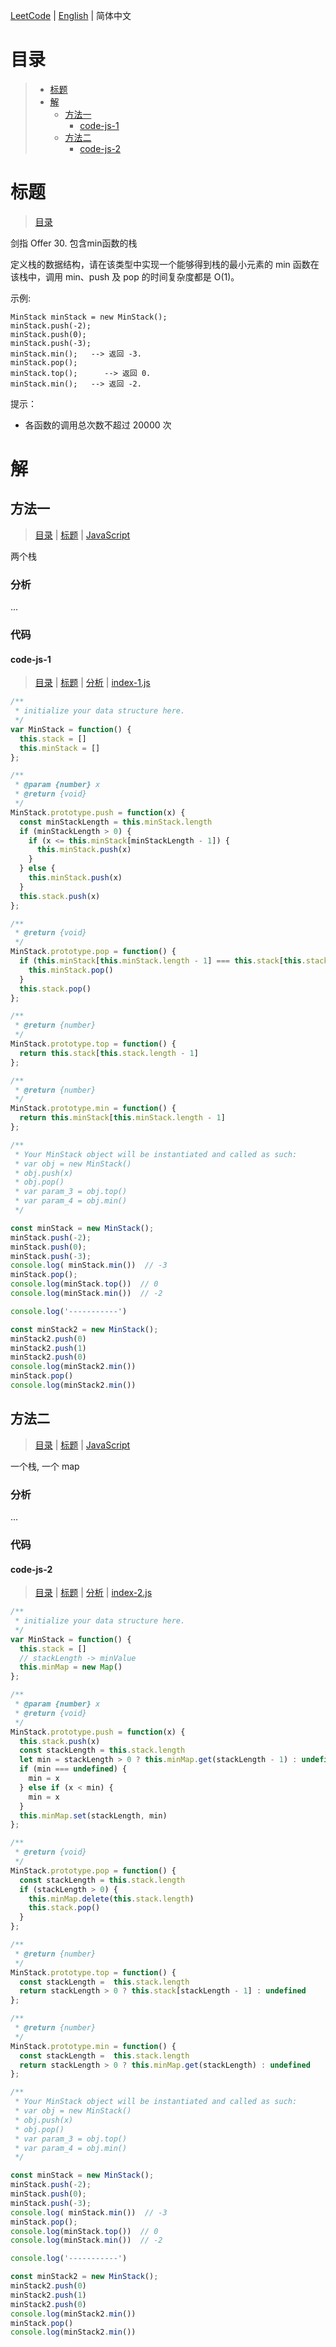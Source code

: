 [LeetCode](../README.CN.md) | [English](./README.md) | 简体中文

# 目录

>- [标题](#标题)
>- [解](#解)
>    - [方法一](#方法一)
>        - [code-js-1](#code-js-1)
>    - [方法二](#方法二)
>        - [code-js-2](#code-js-2)

# 标题

>[目录](#目录)

剑指 Offer 30. 包含min函数的栈

定义栈的数据结构，请在该类型中实现一个能够得到栈的最小元素的 min 函数在该栈中，调用 min、push 及 pop 的时间复杂度都是 O(1)。

示例:
```
MinStack minStack = new MinStack();
minStack.push(-2);
minStack.push(0);
minStack.push(-3);
minStack.min();   --> 返回 -3.
minStack.pop();
minStack.top();      --> 返回 0.
minStack.min();   --> 返回 -2.
```

提示：
- 各函数的调用总次数不超过 20000 次

# 解

## 方法一

>[目录](#目录) | [标题](#标题) | [JavaScript](#code-js-1)

两个栈

### 分析

...

### 代码

#### code-js-1

>[目录](#目录) | [标题](#标题) | [分析](#方法一) | [index-1.js](./index-1.js "index-1.js")

```js
/**
 * initialize your data structure here.
 */
var MinStack = function() {
  this.stack = []
  this.minStack = []
};

/** 
 * @param {number} x
 * @return {void}
 */
MinStack.prototype.push = function(x) {
  const minStackLength = this.minStack.length
  if (minStackLength > 0) {
    if (x <= this.minStack[minStackLength - 1]) {
      this.minStack.push(x)
    }
  } else {
    this.minStack.push(x)
  }
  this.stack.push(x)
};

/**
 * @return {void}
 */
MinStack.prototype.pop = function() {
  if (this.minStack[this.minStack.length - 1] === this.stack[this.stack.length - 1]) {
    this.minStack.pop()
  }
  this.stack.pop()
};

/**
 * @return {number}
 */
MinStack.prototype.top = function() {
  return this.stack[this.stack.length - 1]
};

/**
 * @return {number}
 */
MinStack.prototype.min = function() {
  return this.minStack[this.minStack.length - 1]
};

/**
 * Your MinStack object will be instantiated and called as such:
 * var obj = new MinStack()
 * obj.push(x)
 * obj.pop()
 * var param_3 = obj.top()
 * var param_4 = obj.min()
 */

const minStack = new MinStack();
minStack.push(-2);
minStack.push(0);
minStack.push(-3);
console.log( minStack.min())  // -3
minStack.pop();
console.log(minStack.top())  // 0
console.log(minStack.min())  // -2

console.log('-----------')

const minStack2 = new MinStack();
minStack2.push(0)
minStack2.push(1)
minStack2.push(0)
console.log(minStack2.min())
minStack.pop()
console.log(minStack2.min())
```

## 方法二

>[目录](#目录) | [标题](#标题) | [JavaScript](#code-js-2)

一个栈, 一个 map

### 分析

...

### 代码

#### code-js-2

>[目录](#目录) | [标题](#标题) | [分析](#方法二) | [index-2.js](./index-2.js "index-2.js")

```js
/**
 * initialize your data structure here.
 */
var MinStack = function() {
  this.stack = []
  // stackLength -> minValue
  this.minMap = new Map()
};

/** 
 * @param {number} x
 * @return {void}
 */
MinStack.prototype.push = function(x) {
  this.stack.push(x)
  const stackLength = this.stack.length
  let min = stackLength > 0 ? this.minMap.get(stackLength - 1) : undefined
  if (min === undefined) {
    min = x
  } else if (x < min) {
    min = x
  }
  this.minMap.set(stackLength, min)
};

/**
 * @return {void}
 */
MinStack.prototype.pop = function() {
  const stackLength = this.stack.length
  if (stackLength > 0) {
    this.minMap.delete(this.stack.length)
    this.stack.pop()
  }
};

/**
 * @return {number}
 */
MinStack.prototype.top = function() {
  const stackLength =  this.stack.length
  return stackLength > 0 ? this.stack[stackLength - 1] : undefined
};

/**
 * @return {number}
 */
MinStack.prototype.min = function() {
  const stackLength =  this.stack.length
  return stackLength > 0 ? this.minMap.get(stackLength) : undefined
};

/**
 * Your MinStack object will be instantiated and called as such:
 * var obj = new MinStack()
 * obj.push(x)
 * obj.pop()
 * var param_3 = obj.top()
 * var param_4 = obj.min()
 */

const minStack = new MinStack();
minStack.push(-2);
minStack.push(0);
minStack.push(-3);
console.log( minStack.min())  // -3
minStack.pop();
console.log(minStack.top())  // 0
console.log(minStack.min())  // -2

console.log('-----------')

const minStack2 = new MinStack();
minStack2.push(0)
minStack2.push(1)
minStack2.push(0)
console.log(minStack2.min())
minStack.pop()
console.log(minStack2.min())
```
